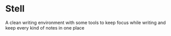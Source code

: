# Stell
A clean writing environment with some tools to keep focus while writing and keep every kind of notes in one place 
